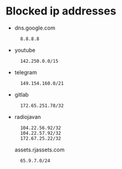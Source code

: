 # Blocked ip addresses
- dns.google.com
        
        8.8.8.8
- youtube
    
        142.250.0.0/15
- telegram

        149.154.160.0/21
- gitlab
        
        172.65.251.78/32
- radiojavan
    
        104.22.56.92/32
        104.22.57.92/32
        172.67.25.22/32
    assets.rjassets.com
        
        65.9.7.0/24
